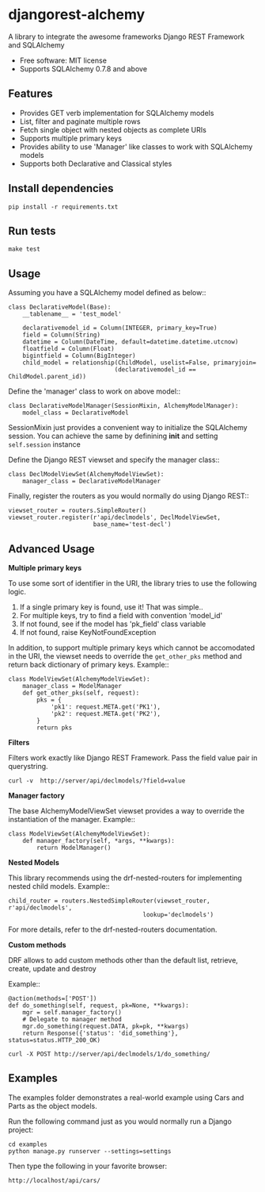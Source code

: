 djangorest-alchemy
===============================

A library to integrate the awesome frameworks Django REST Framework and SQLAlchemy

* Free software: MIT license
* Supports SQLAlchemy 0.7.8 and above


Features
--------

* Provides GET verb implementation for SQLAlchemy models
* List, filter and paginate multiple rows
* Fetch single object with nested objects as complete URIs
* Supports multiple primary keys
* Provides ability to use 'Manager' like classes to work with SQLAlchemy models
* Supports both Declarative and Classical styles

Install dependencies
--------------------
```
pip install -r requirements.txt
```

Run tests
---------
```
make test
```

Usage
------

Assuming you have a SQLAlchemy model defined as below::


    class DeclarativeModel(Base):
        __tablename__ = 'test_model'

        declarativemodel_id = Column(INTEGER, primary_key=True)
        field = Column(String)
        datetime = Column(DateTime, default=datetime.datetime.utcnow)
        floatfield = Column(Float)
        bigintfield = Column(BigInteger)
        child_model = relationship(ChildModel, uselist=False, primaryjoin=
                                  (declarativemodel_id == ChildModel.parent_id))



Define the 'manager' class to work on above model::

    class DeclarativeModelManager(SessionMixin, AlchemyModelManager):
        model_class = DeclarativeModel


SessionMixin just provides a convenient way to initialize the SQLAlchemy session. You
can achieve the same by definining __init__ and setting ```self.session``` instance


Define the Django REST viewset and specify the manager class::

    class DeclModelViewSet(AlchemyModelViewSet):
        manager_class = DeclarativeModelManager


Finally, register the routers as you would normally do using Django REST::

    viewset_router = routers.SimpleRouter()
    viewset_router.register(r'api/declmodels', DeclModelViewSet,
                            base_name='test-decl')


Advanced Usage
--------------


**Multiple primary keys**


To use some sort of identifier in the URI, the library tries to use the following
logic.

1. If a single primary key is found, use it! That was simple..
2. For multiple keys, try to find a field with convention 'model_id'
3. If not found, see if the model has 'pk_field' class variable
4. If not found, raise KeyNotFoundException


In addition, to support multiple primary keys which cannot be accomodated in the URI,
the viewset needs to override the ```get_other_pks``` method and return back
dictionary of primary keys. Example::

    class ModelViewSet(AlchemyModelViewSet):
        manager_class = ModelManager
        def get_other_pks(self, request):
            pks = {
                'pk1': request.META.get('PK1'),
                'pk2': request.META.get('PK2'),
            }
            return pks


**Filters**

Filters work exactly like Django REST Framework. Pass the field value pair in querystring.

```curl -v  http://server/api/declmodels/?field=value```


**Manager factory**


The base AlchemyModelViewSet viewset provides a way to override the instantiation
of the manager. Example::

    class ModelViewSet(AlchemyModelViewSet):
        def manager_factory(self, *args, **kwargs):
            return ModelManager()


**Nested Models**


This library recommends using the drf-nested-routers for implementing nested child
models. Example::

    child_router = routers.NestedSimpleRouter(viewset_router, r'api/declmodels',
                                          lookup='declmodels')

For more details, refer to the drf-nested-routers documentation.


**Custom methods**

DRF allows to add custom methods other than the default list, retrieve, create, update and destroy


Example::

    @action(methods=['POST'])
    def do_something(self, request, pk=None, **kwargs):
        mgr = self.manager_factory()
        # Delegate to manager method
        mgr.do_something(request.DATA, pk=pk, **kwargs)
        return Response({'status': 'did_something'}, status=status.HTTP_200_OK)

```curl -X POST http://server/api/declmodels/1/do_something/```


Examples
--------

The examples folder demonstrates a real-world example using Cars and Parts as the object models.

Run the following command just as you would normally run a Django project:

```
cd examples
python manage.py runserver --settings=settings
```

Then type the following in your favorite browser:

```
http://localhost/api/cars/
```